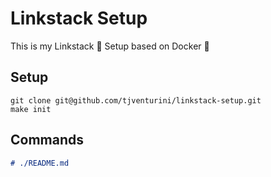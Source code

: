 # Linkstack Setup

This is my Linkstack 🔗 Setup based on Docker 🐳

## Setup

```
git clone git@github.com/tjventurini/linkstack-setup.git
make init
```

## Commands

```md
# ./README.md
```